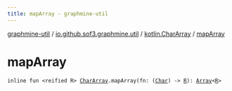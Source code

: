 ```yaml
---
title: mapArray - graphmine-util
---
```


[graphmine-util](../../index.html) / [io.github.sof3.graphmine.util](../index.html) / [kotlin.CharArray](index.html) / [mapArray](./map-array.html)

# mapArray

`inline fun <reified R> `[`CharArray`](https://kotlinlang.org/api/latest/jvm/stdlib/kotlin/-char-array/index.html)`.mapArray(fn: (`[`Char`](https://kotlinlang.org/api/latest/jvm/stdlib/kotlin/-char/index.html)`) -> `[`R`](map-array.html#R)`): `[`Array`](https://kotlinlang.org/api/latest/jvm/stdlib/kotlin/-array/index.html)`<`[`R`](map-array.html#R)`>`